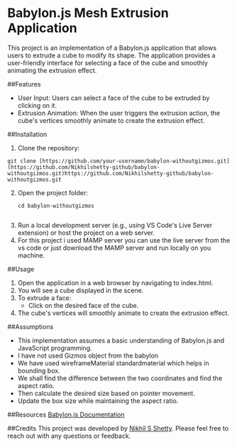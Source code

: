 # Babylon.js Mesh Extrusion Application
This project is an implementation of a Babylon.js application that allows users to extrude a cube to modify its shape. The application provides a user-friendly interface for selecting a face of the cube and smoothly animating the extrusion effect.

##Features
* User Input: Users can select a face of the cube to be extruded by clicking on it.
* Extrusion Animation: When the user triggers the extrusion action, the cube's vertices smoothly animate to create the extrusion effect.

##Installation
1. Clone the repository:
  ```
  git clone [https://github.com/your-username/babylon-withoutgizmos.git](https://github.com/Nikhilshetty-github/babylon-withoutgizmos.git)https://github.com/Nikhilshetty-github/babylon-withoutgizmos.git

  ```
2. Open the project folder:
    ```
    cd babylon-withoutgizmos
  
    ```
3. Run a local development server (e.g., using VS Code's Live Server extension) or host the project on a web server.
4. For this project i used MAMP server you can use the live server from the vs code or just download the MAMP server and run locally on you machine.

##Usage
1. Open the application in a web browser by navigating to index.html.
2. You will see a cube displayed in the scene.
3. To extrude a face:
   * Click on the desired face of the cube.
4. The cube's vertices will smoothly animate to create the extrusion effect.

##Assumptions
* This implementation assumes a basic understanding of Babylon.js and JavaScript programming.
* I have not used Gizmos object from the babylon
* We have used wireframeMaterial standardmaterial which helps in bounding box.
* We shall find the difference between the two coordinates and find the aspect ratio.
* Then calculate the desired size based on pointer movement.
* Update the box size while maintaining the aspect ratio.

##Resources
[Babylon.js Documentation](https://doc.babylonjs.com/)

##Credits
This project was developed by [Nikhil S Shetty](https://github.com/Nikhilshetty-github). Please feel free to reach out with any questions or feedback.
